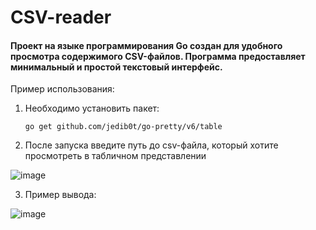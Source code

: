
# CSV-reader
#### Проект на языке программирования Go создан для удобного просмотра содержимого CSV-файлов. Программа предоставляет минимальный и простой текстовый интерфейс.

Пример использования:
1. Необходимо установить пакет:

   `go get github.com/jedib0t/go-pretty/v6/table`
 
 2. После запуска введите путь до csv-файла, который хотите просмотреть в табличном представлении

![image](https://github.com/Saveliy12/CSV-reader/assets/104260621/077c81a9-5fde-49f3-95e7-c1dcd4746ea3)


3. Пример вывода:

![image](https://github.com/Saveliy12/cvs_reader/assets/104260621/4cc52b4b-0cfc-4994-ad7b-c35615121b92)


